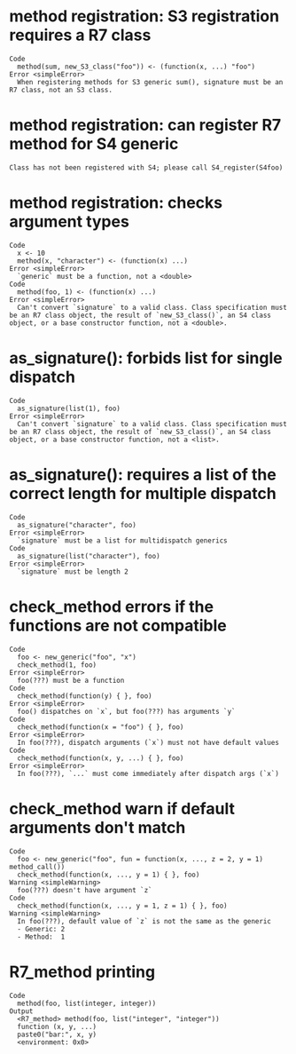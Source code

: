 # method registration: S3 registration requires a R7 class

    Code
      method(sum, new_S3_class("foo")) <- (function(x, ...) "foo")
    Error <simpleError>
      When registering methods for S3 generic sum(), signature must be an R7 class, not an S3 class.

# method registration: can register R7 method for S4 generic

    Class has not been registered with S4; please call S4_register(S4foo)

# method registration: checks argument types

    Code
      x <- 10
      method(x, "character") <- (function(x) ...)
    Error <simpleError>
      `generic` must be a function, not a <double>
    Code
      method(foo, 1) <- (function(x) ...)
    Error <simpleError>
      Can't convert `signature` to a valid class. Class specification must be an R7 class object, the result of `new_S3_class()`, an S4 class object, or a base constructor function, not a <double>.

# as_signature(): forbids list for single dispatch

    Code
      as_signature(list(1), foo)
    Error <simpleError>
      Can't convert `signature` to a valid class. Class specification must be an R7 class object, the result of `new_S3_class()`, an S4 class object, or a base constructor function, not a <list>.

# as_signature(): requires a list of the correct length for multiple dispatch

    Code
      as_signature("character", foo)
    Error <simpleError>
      `signature` must be a list for multidispatch generics
    Code
      as_signature(list("character"), foo)
    Error <simpleError>
      `signature` must be length 2

# check_method errors if the functions are not compatible

    Code
      foo <- new_generic("foo", "x")
      check_method(1, foo)
    Error <simpleError>
      foo(???) must be a function
    Code
      check_method(function(y) { }, foo)
    Error <simpleError>
      foo() dispatches on `x`, but foo(???) has arguments `y`
    Code
      check_method(function(x = "foo") { }, foo)
    Error <simpleError>
      In foo(???), dispatch arguments (`x`) must not have default values
    Code
      check_method(function(x, y, ...) { }, foo)
    Error <simpleError>
      In foo(???), `...` must come immediately after dispatch args (`x`)

# check_method warn if default arguments don't match

    Code
      foo <- new_generic("foo", fun = function(x, ..., z = 2, y = 1) method_call())
      check_method(function(x, ..., y = 1) { }, foo)
    Warning <simpleWarning>
      foo(???) doesn't have argument `z`
    Code
      check_method(function(x, ..., y = 1, z = 1) { }, foo)
    Warning <simpleWarning>
      In foo(???), default value of `z` is not the same as the generic
      - Generic: 2
      - Method:  1

# R7_method printing

    Code
      method(foo, list(integer, integer))
    Output
      <R7_method> method(foo, list("integer", "integer"))
      function (x, y, ...) 
      paste0("bar:", x, y)
      <environment: 0x0>

